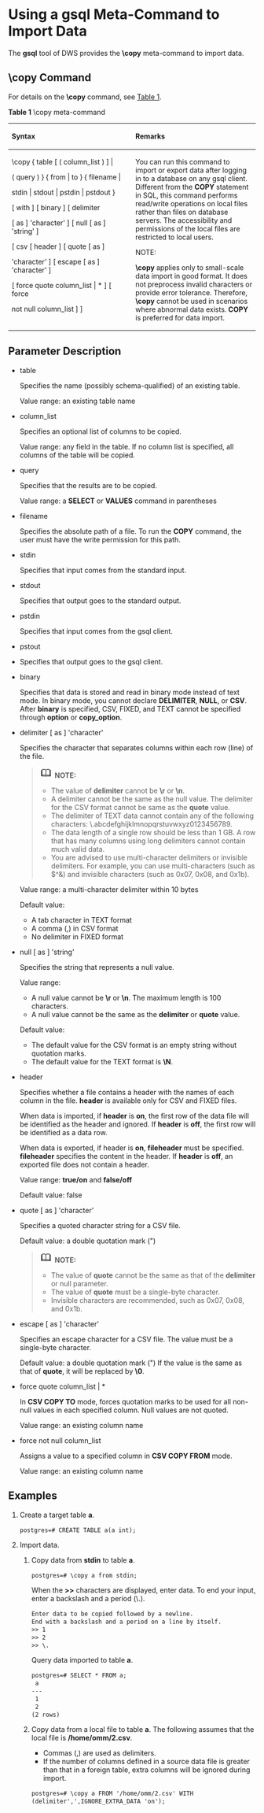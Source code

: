 # Using a gsql Meta-Command to Import Data<a name="EN-US_TOPIC_0242370286"></a>

The  **gsql**  tool of DWS provides the  **\\copy**  meta-command to import data.

## \\copy Command<a name="en-us_topic_0237121136_en-us_topic_0117407672_section58856731203635"></a>

For details on the  **\\copy**  command, see  [Table 1](#en-us_topic_0237121136_en-us_topic_0117407672_table65007762203657).

**Table  1**  \\copy meta-command

<a name="en-us_topic_0237121136_en-us_topic_0117407672_table65007762203657"></a>
<table><thead align="left"><tr id="en-us_topic_0237121136_en-us_topic_0117407672_row12923480203657"><th class="cellrowborder" valign="top" width="50%" id="mcps1.2.3.1.1"><p id="en-us_topic_0237121136_en-us_topic_0117407672_p25975961203657"><a name="en-us_topic_0237121136_en-us_topic_0117407672_p25975961203657"></a><a name="en-us_topic_0237121136_en-us_topic_0117407672_p25975961203657"></a>Syntax</p>
</th>
<th class="cellrowborder" valign="top" width="50%" id="mcps1.2.3.1.2"><p id="en-us_topic_0237121136_en-us_topic_0117407672_p23678091203657"><a name="en-us_topic_0237121136_en-us_topic_0117407672_p23678091203657"></a><a name="en-us_topic_0237121136_en-us_topic_0117407672_p23678091203657"></a>Remarks</p>
</th>
</tr>
</thead>
<tbody><tr id="en-us_topic_0237121136_en-us_topic_0117407672_row11776229203657"><td class="cellrowborder" valign="top" width="50%" headers="mcps1.2.3.1.1 "><p id="en-us_topic_0237121136_en-us_topic_0117407672_p17687276203715"><a name="en-us_topic_0237121136_en-us_topic_0117407672_p17687276203715"></a><a name="en-us_topic_0237121136_en-us_topic_0117407672_p17687276203715"></a>\copy { table [ ( column_list ) ] |</p>
<p id="en-us_topic_0237121136_en-us_topic_0117407672_p24967761203715"><a name="en-us_topic_0237121136_en-us_topic_0117407672_p24967761203715"></a><a name="en-us_topic_0237121136_en-us_topic_0117407672_p24967761203715"></a>( query ) } { from | to } { filename |</p>
<p id="en-us_topic_0237121136_en-us_topic_0117407672_p23383257203715"><a name="en-us_topic_0237121136_en-us_topic_0117407672_p23383257203715"></a><a name="en-us_topic_0237121136_en-us_topic_0117407672_p23383257203715"></a>stdin | stdout | pstdin | pstdout }</p>
<p id="en-us_topic_0237121136_en-us_topic_0117407672_p9122727203715"><a name="en-us_topic_0237121136_en-us_topic_0117407672_p9122727203715"></a><a name="en-us_topic_0237121136_en-us_topic_0117407672_p9122727203715"></a>[ with ] [ binary ] [ delimiter</p>
<p id="en-us_topic_0237121136_en-us_topic_0117407672_p14995683203715"><a name="en-us_topic_0237121136_en-us_topic_0117407672_p14995683203715"></a><a name="en-us_topic_0237121136_en-us_topic_0117407672_p14995683203715"></a>[ as ] 'character' ] [ null [ as ] 'string' ]</p>
<p id="en-us_topic_0237121136_en-us_topic_0117407672_p743422203715"><a name="en-us_topic_0237121136_en-us_topic_0117407672_p743422203715"></a><a name="en-us_topic_0237121136_en-us_topic_0117407672_p743422203715"></a>[ csv [ header ] [ quote [ as ]</p>
<p id="en-us_topic_0237121136_en-us_topic_0117407672_p6690801203715"><a name="en-us_topic_0237121136_en-us_topic_0117407672_p6690801203715"></a><a name="en-us_topic_0237121136_en-us_topic_0117407672_p6690801203715"></a>'character' ] [ escape [ as ] 'character' ]</p>
<p id="en-us_topic_0237121136_en-us_topic_0117407672_p60217213203715"><a name="en-us_topic_0237121136_en-us_topic_0117407672_p60217213203715"></a><a name="en-us_topic_0237121136_en-us_topic_0117407672_p60217213203715"></a>[ force quote column_list | * ] [ force</p>
<p id="en-us_topic_0237121136_en-us_topic_0117407672_p5084012203715"><a name="en-us_topic_0237121136_en-us_topic_0117407672_p5084012203715"></a><a name="en-us_topic_0237121136_en-us_topic_0117407672_p5084012203715"></a>not null column_list ] ]</p>
</td>
<td class="cellrowborder" valign="top" width="50%" headers="mcps1.2.3.1.2 "><p id="en-us_topic_0237121136_en-us_topic_0117407672_p4223544411233"><a name="en-us_topic_0237121136_en-us_topic_0117407672_p4223544411233"></a><a name="en-us_topic_0237121136_en-us_topic_0117407672_p4223544411233"></a>You can run this command to import or export data after logging in to a database on any gsql client. Different from the <strong id="b186214934"><a name="b186214934"></a><a name="b186214934"></a>COPY</strong> statement in SQL, this command performs read/write operations on local files rather than files on database servers. The accessibility and permissions of the local files are restricted to local users.</p>
<div class="note" id="en-us_topic_0237121136_note1924115273417"><a name="en-us_topic_0237121136_note1924115273417"></a><a name="en-us_topic_0237121136_note1924115273417"></a><span class="notetitle"> NOTE: </span><div class="notebody"><p id="en-us_topic_0237121136_p1925145210348"><a name="en-us_topic_0237121136_p1925145210348"></a><a name="en-us_topic_0237121136_p1925145210348"></a><strong id="b1044161612311"><a name="b1044161612311"></a><a name="b1044161612311"></a>\copy</strong> applies only to small-scale data import in good format. It does not preprocess invalid characters or provide error tolerance. Therefore, <strong id="b13491316532"><a name="b13491316532"></a><a name="b13491316532"></a>\copy</strong> cannot be used in scenarios where abnormal data exists. <strong id="b1057419173360"><a name="b1057419173360"></a><a name="b1057419173360"></a><a name="b2396619137"></a><a name="b2396619137"></a>COPY</strong> is preferred for data import.</p>
</div></div>
</td>
</tr>
</tbody>
</table>


## Parameter Description<a name="en-us_topic_0237121136_en-us_topic_0117407672_section5126610110100"></a>

-   table

    Specifies the name \(possibly schema-qualified\) of an existing table.

    Value range: an existing table name

-   column\_list

    Specifies an optional list of columns to be copied.

    Value range: any field in the table. If no column list is specified, all columns of the table will be copied.

-   query

    Specifies that the results are to be copied.

    Value range: a  **SELECT**  or  **VALUES**  command in parentheses

-   filename

    Specifies the absolute path of a file. To run the  **COPY**  command, the user must have the write permission for this path.

-   stdin

    Specifies that input comes from the standard input.

-   stdout

    Specifies that output goes to the standard output.

-   pstdin

    Specifies that input comes from the gsql client.

-   pstout
-   Specifies that output goes to the gsql client.
-   binary

    Specifies that data is stored and read in binary mode instead of text mode. In binary mode, you cannot declare  **DELIMITER**,  **NULL**, or  **CSV**. After  **binary**  is specified, CSV, FIXED, and TEXT cannot be specified through  **option**  or  **copy\_option**.

-   delimiter \[ as \] 'character'

    Specifies the character that separates columns within each row \(line\) of the file.

    >![](public_sys-resources/icon-note.gif) **NOTE:**   
    >-   The value of  **delimiter**  cannot be  **\\r**  or  **\\n**.  
    >-   A delimiter cannot be the same as the null value. The delimiter for the CSV format cannot be same as the  **quote**  value.  
    >-   The delimiter of TEXT data cannot contain any of the following characters: \\.abcdefghijklmnopqrstuvwxyz0123456789.  
    >-   The data length of a single row should be less than 1 GB. A row that has many columns using long delimiters cannot contain much valid data.  
    >-   You are advised to use multi-character delimiters or invisible delimiters. For example, you can use multi-characters \(such as $^&\) and invisible characters \(such as 0x07, 0x08, and 0x1b\).  

    Value range: a multi-character delimiter within 10 bytes

    Default value:

    -   A tab character in TEXT format
    -   A comma \(,\) in CSV format
    -   No delimiter in FIXED format

-   null \[ as \] 'string'

    Specifies the string that represents a null value.

    Value range:

    -   A null value cannot be  **\\r**  or  **\\n**. The maximum length is 100 characters.
    -   A null value cannot be the same as the  **delimiter**  or  **quote**  value.

    Default value:

    -   The default value for the CSV format is an empty string without quotation marks.
    -   The default value for the TEXT format is  **\\N**.

-   header

    Specifies whether a file contains a header with the names of each column in the file.  **header**  is available only for CSV and FIXED files.

    When data is imported, if  **header**  is  **on**, the first row of the data file will be identified as the header and ignored. If  **header**  is  **off**, the first row will be identified as a data row.

    When data is exported, if header is  **on**,  **fileheader**  must be specified.  **fileheader**  specifies the content in the header. If  **header**  is  **off**, an exported file does not contain a header.

    Value range:  **true/on**  and  **false/off**

    Default value: false

-   quote \[ as \] 'character'

    Specifies a quoted character string for a CSV file.

    Default value: a double quotation mark \("\)

    >![](public_sys-resources/icon-note.gif) **NOTE:**   
    >-   The value of  **quote**  cannot be the same as that of the  **delimiter**  or null parameter.  
    >-   The value of  **quote**  must be a single-byte character.  
    >-   Invisible characters are recommended, such as 0x07, 0x08, and 0x1b.  

-   escape \[ as \] 'character'

    Specifies an escape character for a CSV file. The value must be a single-byte character.

    Default value: a double quotation mark \("\) If the value is the same as that of  **quote**, it will be replaced by  **\\0**.

-   force quote column\_list | \*

    In  **CSV COPY TO**  mode, forces quotation marks to be used for all non-null values in each specified column. Null values are not quoted.

    Value range: an existing column name

-   force not null column\_list

    Assigns a value to a specified column in  **CSV COPY FROM**  mode.

    Value range: an existing column name


## Examples<a name="en-us_topic_0237121136_en-us_topic_0117407672_section49087436203946"></a>

1.  Create a target table  **a**.

    ```
    postgres=# CREATE TABLE a(a int);
    ```

2.  Import data.
    1.  Copy data from  **stdin**  to table  **a**.

        ```
        postgres=# \copy a from stdin;
        ```

        When the  **\>\>**  characters are displayed, enter data. To end your input, enter a backslash and a period \(\\.\).

        ```
        Enter data to be copied followed by a newline.
        End with a backslash and a period on a line by itself.
        >> 1
        >> 2
        >> \.
        ```

        Query data imported to table  **a**.

        ```
        postgres=# SELECT * FROM a;
         a 
        ---
         1
         2
        (2 rows)
        ```

    2.  Copy data from a local file to table  **a**. The following assumes that the local file is  **/home/omm/2.csv**.

        -   Commas \(,\) are used as delimiters.
        -   If the number of columns defined in a source data file is greater than that in a foreign table, extra columns will be ignored during import.

        ```
        postgres=# \copy a FROM '/home/omm/2.csv' WITH (delimiter',',IGNORE_EXTRA_DATA 'on');
        ```



